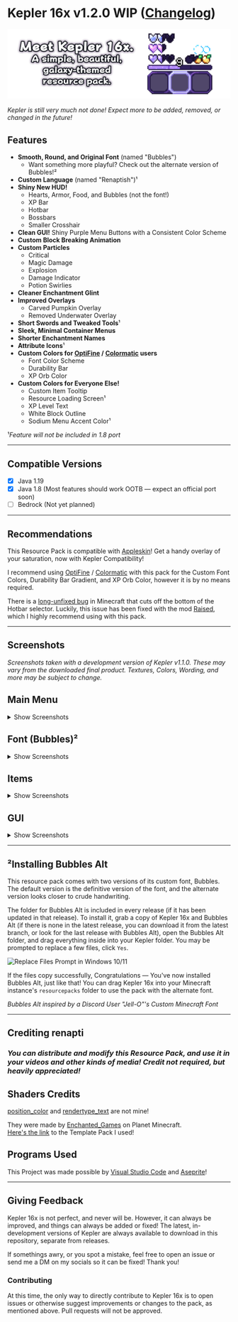 # Kepler 16x v1.2.0 WIP ([Changelog](Changelog.md))

![Meet Kepler 16x. A simple, beautiful, galaxy-themed resource pack.](preview.png)

*Kepler is still very much not done! Expect more to be added, removed, or changed in the future!*

## Features

- **Smooth, Round, and Original Font** (named "Bubbles")
  - Want something more playful? Check out the alternate version of Bubbles!²
- **Custom Language** (named "Renaptish")¹
- **Shiny New HUD!**
  - Hearts, Armor, Food, and Bubbles (not the font!)
  - XP Bar
  - Hotbar
  - Bossbars
  - Smaller Crosshair
- **Clean GUI!** Shiny Purple Menu Buttons with a Consistent Color Scheme
- **Custom Block Breaking Animation**
- **Custom Particles**
  - Critical
  - Magic Damage
  - Explosion
  - Damage Indicator
  - Potion Swirlies
- **Cleaner Enchantment Glint**
- **Improved Overlays**
  - Carved Pumpkin Overlay
  - Removed Underwater Overlay
- **Short Swords and Tweaked Tools**¹
- **Sleek, Minimal Container Menus**
- **Shorter Enchantment Names**
- **Attribute Icons**¹
- **Custom Colors for [OptiFine](https://optifine.net/downloads) / [Colormatic](https://modrinth.com/mod/colormatic/versions) users**
  - Font Color Scheme
  - Durability Bar
  - XP Orb Color
- **Custom Colors for Everyone Else!**
  - Custom Item Tooltip
  - Resource Loading Screen¹
  - XP Level Text
  - White Block Outline
  - Sodium Menu Accent Color¹

¹*Feature will not be included in 1.8 port*

---

## Compatible Versions

- [x] Java 1.19
- [x] Java 1.8 (Most features should work OOTB — expect an official port soon)
- [ ] Bedrock (Not yet planned)

---

## Recommendations

This Resource Pack is compatible with [Appleskin](https://modrinth.com/mod/appleskin/versions)! Get a handy overlay of your saturation, now with Kepler Compatibility!

I recommend using [OptiFine](https://optifine.net/downloads) / [Colormatic](https://modrinth.com/mod/colormatic/versions) with this pack for the Custom Font Colors, Durability Bar Gradient, and XP Orb Color, however it is by no means required.

There is a [long-unfixed bug](https://bugs.mojang.com/browse/MC-67532) in Minecraft that cuts off the bottom of the Hotbar selector. Luckily, this issue has been fixed with the mod [Raised](https://modrinth.com/mod/raised/versions), which I highly recommend using with this pack.

---

## Screenshots

*Screenshots taken with a development version of Kepler v1.1.0. These may vary from the downloaded final product. Textures, Colors, Wording, and more may be subject to change.*

## Main Menu

<details><summary> Show Screenshots </summary>

![Title Screen](https://user-images.githubusercontent.com/115433521/203176703-a311dd62-ed6f-4e1c-b14f-bd004cac3a28.png)
![Options Screen](https://user-images.githubusercontent.com/115433521/203176890-044db596-127b-46d0-a7cb-85c16cd07a80.png)

</details>

## Font (Bubbles)²

<details><summary> Show Screenshots </summary>

Bubbles (Default)

![Bubbles (Default)](https://user-images.githubusercontent.com/115433521/203173956-312484aa-2608-4a53-af0b-02c3089d291e.png)

Bubbles (Alt, instructions below*)

![Bubbles (Alt)](https://user-images.githubusercontent.com/115433521/203174156-256a101c-115c-4770-8d84-9aafe79b93a4.png)

### Old Colors

![Old Colors](https://user-images.githubusercontent.com/115433521/196021031-d7d26545-51d5-4531-999d-547f1f54074d.png)

</details>

## Items

<details><summary> Show Screenshots </summary>

### *Most Tools are Vanilla, with slight tweaks to the Sticks, Swords, and more*

![All Tiers of Swords, Pickaxes, and Axes](https://user-images.githubusercontent.com/115433521/196019831-6a1ee279-41ff-4c02-84dd-8f7eb75efcc8.png)
![All Tiers of Shovels and Hoes, and Enchanting Bottle](https://user-images.githubusercontent.com/115433521/196019913-ae7c0d36-9fae-4086-8c3c-d0c689d2c93b.png)

</details>

## GUI

<details><summary> Show Screenshots </summary>

### Common Inventories

![Creative Inventory](https://user-images.githubusercontent.com/115433521/196020002-0c94fa83-ed60-4eb0-b9db-1455f66d3a41.png)
![Survival Inventory and Recipe Book](https://user-images.githubusercontent.com/115433521/196020013-17b95828-1846-4ba9-be1a-0d9850812e14.png)

### HUD: Hotbar and Crosshair

![Hotbar + Crosshair](https://user-images.githubusercontent.com/115433521/203177624-1f4ea6e2-8516-4891-b22f-e45cbf40407f.png)

### Item Tooltips, Stats, and Abbreviated Enchantments

![Shortened Combat Enchantments Example](https://user-images.githubusercontent.com/115433521/203177996-268970bd-1063-4074-a8f3-317b0e0a783f.png)
![Shortened Defensive Enchantments Example](https://user-images.githubusercontent.com/115433521/203178026-704a9c9c-c919-4a04-9c7f-9911c71a7e92.png)

### [Appleskin](https://modrinth.com/mod/appleskin/versions) Textures

![Appleskin Compatibility - Items](https://user-images.githubusercontent.com/115433521/203178089-ee0a997c-eaba-46c3-896d-a7f0a4a9fdc1.png)
![Appleskin Compatibility - Hunger Bar, Fully Saturated](https://user-images.githubusercontent.com/115433521/196020369-624209fb-144e-4a98-a8bf-b8650bb210ed.png)

</details>

---

## ²Installing Bubbles Alt

This resource pack comes with two versions of its custom font, Bubbles. The default version is the definitive version of the font, and the alternate version looks closer to crude handwriting.

The folder for Bubbles Alt is included in every release (if it has been updated in that release). To install it, grab a copy of Kepler 16x and Bubbles Alt (if there is none in the latest release, you can download it from the latest branch, or look for the last release with Bubbles Alt), open the Bubbles Alt folder, and drag everything inside into your Kepler folder. You may be prompted to replace a few files, click `Yes`.

![Replace Files Prompt in Windows 10/11](https://user-images.githubusercontent.com/115433521/203174687-5033d587-a67e-404c-bb97-96ac53bb9ee4.png)

If the files copy successfully, Congratulations — You've now installed Bubbles Alt, just like that! You can drag Kepler 16x into your Minecraft instance's `resourcepacks` folder to use the pack with the alternate font.

*Bubbles Alt inspired by a Discord User "Jell-O"'s Custom Minecraft Font*

---

## Crediting renapti

### *You can distribute and modify this Resource Pack, and use it in your videos and other kinds of media! Credit not required, but heavily appreciated!*

## Shaders Credits

[position_color](Kepler-16x_1.19/assets/minecraft/shaders/core/position_color.fsh) and [rendertype_text](Kepler-16x_1.19/assets/minecraft/shaders/core/rendertype_text.fsh) are not mine!

They were made by [Enchanted_Games](https://www.planetminecraft.com/member/enchanted_games/) on Planet Minecraft.  
[Here's the link](https://www.planetminecraft.com/blog/changing-hardcoded-colours-1-18-1-17-core-shaders/) to the Template Pack I used!

## Programs Used

This Project was made possible by [Visual Studio Code](https://code.visualstudio.com/) and [Aseprite](https://www.aseprite.org/)!

---

## Giving Feedback

Kepler 16x is not perfect, and never will be. However, it can always be improved, and things can always be added or fixed! The latest, in-development versions of Kepler are always available to download in this repository, separate from releases.

If somethings awry, or you spot a mistake, feel free to open an issue or send me a DM on my socials so it can be fixed! Thank you!

### Contributing

At this time, the only way to directly contribute to Kepler 16x is to open issues or otherwise suggest improvements or changes to the pack, as mentioned above. Pull requests will not be approved.
